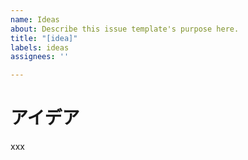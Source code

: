 ```yaml
---
name: Ideas
about: Describe this issue template's purpose here.
title: "[idea]"
labels: ideas
assignees: ''

---
```


# アイデア
xxx
